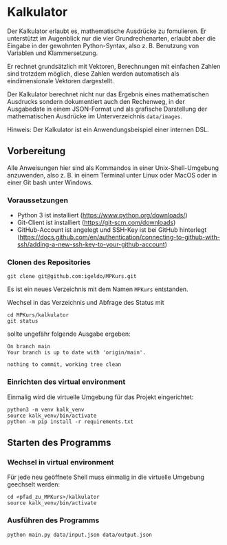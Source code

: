 # Kalkulator

Der Kalkulator erlaubt es, mathematische Ausdrücke zu fomulieren.
Er unterstützt im Augenblick nur die vier Grundrechenarten, 
erlaubt aber die Eingabe in der gewohnten Python-Syntax, also z. B.
Benutzung von Variablen und Klammersetzung.

Er rechnet grundsätzlich mit Vektoren, Berechnungen mit einfachen Zahlen
sind trotzdem möglich, diese Zahlen werden automatisch als eindimensionale
Vektoren dargestellt.

Der Kalkulator berechnet nicht nur das Ergebnis eines mathematischen
Ausdrucks sondern dokumentiert auch den Rechenweg, in der Ausgabedate
in einem JSON-Format und als grafische Darstellung der mathematischen
Ausdrücke im Unterverzeichnis `data/images`.

Hinweis: Der Kalkulator ist ein Anwendungsbeispiel einer internen DSL.

## Vorbereitung

Alle Anweisungen hier sind als Kommandos in einer Unix-Shell-Umgebung
anzuwenden, also z. B. in einem Terminal unter Linux oder MacOS oder
in einer Git bash unter Windows.

### Voraussetzungen

- Python 3 ist installiert (https://www.python.org/downloads/)
- Git-Client ist installiert (https://git-scm.com/downloads)
- GitHub-Account ist angelegt und SSH-Key ist bei GitHub hinterlegt (https://docs.github.com/en/authentication/connecting-to-github-with-ssh/adding-a-new-ssh-key-to-your-github-account)

### Clonen des Repositories

```shell
git clone git@github.com:igeldo/MPKurs.git
```

Es ist ein neues Verzeichnis mit dem Namen `MPKurs` entstanden.

Wechsel in das Verzeichnis und Abfrage des Status mit
```shell
cd MPKurs/kalkulator
git status
```
sollte ungefähr folgende Ausgabe ergeben:
```shell
On branch main
Your branch is up to date with 'origin/main'.

nothing to commit, working tree clean
```

### Einrichten des virtual environment 

Einmalig wird die virtuelle Umgebung für das Projekt eingerichtet:
```shell
python3 -m venv kalk_venv
source kalk_venv/bin/activate
python -m pip install -r requirements.txt
```

## Starten des Programms

### Wechsel in virtual environment

Für jede neu geöffnete Shell muss einmalig in die virtuelle Umgebung geechselt werden:
```shell
cd <pfad_zu_MPKurs>/kalkulator
source kalk_venv/bin/activate
```

### Ausführen des Programms

```shell
python main.py data/input.json data/output.json
```




